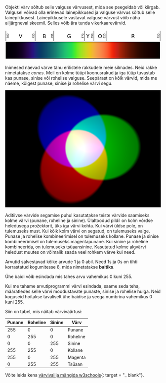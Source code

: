 Objekti värv sõltub selle valguse värvusest, mida see peegeldab või kiirgab. Valgusel võivad olla erinevad lainepikkused ja valguse värvus sõltub selle lainepikkusest. Lainepikkusele vastavat valguse värvust võib näha alljärgneval skeemil. Selles võib ära tunda vikerkaarevärvid.

![Nähtava valguse spekter](images/linear-visible-spectrum.png)

Inimesed näevad värve tänu erilistele rakkudele meie silmades. Neid rakke nimetatakse *cones*. Meil on kolme tüüpi koonusrakud ja iga tüüp tuvastab kas punase, sinise või rohelise valguse. Seepärast on kõik värvid, mida me näeme, kõigest punase, sinise ja rohelise värvi segu.

![Aditiivne värvide segamine](images/additive-colour-mixing.png)

Aditiivse värvide segamise puhul kasutatakse teiste värvide saamiseks kolme värvi (punane, roheline ja sinine). Ülaltoodud pildil on kolm võrdse heledusega prožektorit, üks iga värvi kohta. Kui värvi üldse pole, on tulemuseks must. Kui kõik kolm värvi on segatud, on tulemuseks valge. Punase ja rohelise kombineerimisel on tulemuseks kollane. Punase ja sinise kombineerimisel on tulemuseks magentapunane. Kui sinine ja roheline kombineerida, on tulemuseks tsüaansinine. Kasutatud kolme algvärvi heledust muutes on võimalik saada veel rohkem värve kui need.

Arvutid salvestavad kõike arvude 1 ja 0 abil. Need 1s ja 0s on tihti korrastatud kogumitesse 8, mida nimetatakse **baitiks**.

Ühe baidi võib esindada mis tahes arvu vahemikus 0 kuni 255.

Kui me tahame arvutiprogrammi värvi esindada, saame seda teha, määratledes selle värvi moodustavate punaste, sinise ja rohelise hulga. Neid koguseid hoitakse tavaliselt ühe baidise ja seega numbrina vahemikus 0 kuni 255.

Siin on tabel, mis näitab värviväärtusi:

| Punane | Roheline | Sinine | Värv     |
| ------ | -------- | ------ | -------- |
| 255    | 0        | 0      | Punane   |
| 0      | 255      | 0      | Roheline |
| 0      | 0        | 255    | Sinine   |
| 255    | 255      | 0      | Kollane  |
| 255    | 0        | 255    | Magenta  |
| 0      | 255      | 255    | Tsüaan   |

Võite leida kena [värvivalija mängida w3schools](https://www.w3schools.com/colors/colors_rgb.asp){: target = "_ blank"}.